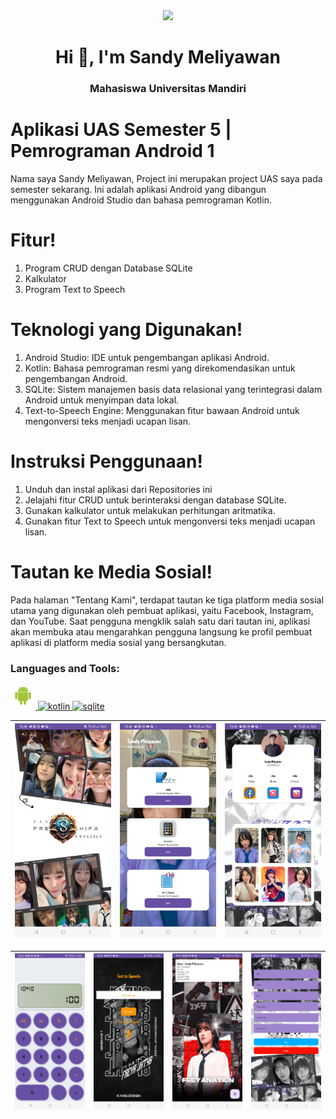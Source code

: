 <div align="center"> <img src="https://github.com/SandyM060101/SandyM060101/blob/main/banner.png"> </div>
<h1 align="center">Hi 👋, I'm Sandy Meliyawan</h1>
<h3 align="center">Mahasiswa Universitas Mandiri</h3>

# Aplikasi UAS Semester 5 | Pemrograman Android 1

Nama saya Sandy Meliyawan, Project ini merupakan project UAS saya pada semester sekarang.
Ini adalah aplikasi Android yang dibangun menggunakan Android Studio dan bahasa pemrograman Kotlin. 

# Fitur!
1. Program CRUD dengan Database SQLite
2. Kalkulator
3. Program Text to Speech

# Teknologi yang Digunakan!
1. Android Studio: IDE untuk pengembangan aplikasi Android.
2. Kotlin: Bahasa pemrograman resmi yang direkomendasikan untuk pengembangan Android.
3. SQLite: Sistem manajemen basis data relasional yang terintegrasi dalam Android untuk menyimpan data lokal.
4. Text-to-Speech Engine: Menggunakan fitur bawaan Android untuk mengonversi teks menjadi ucapan lisan.

# Instruksi Penggunaan!
1. Unduh dan instal aplikasi dari Repositories ini
2. Jelajahi fitur CRUD untuk berinteraksi dengan database SQLite.
3. Gunakan kalkulator untuk melakukan perhitungan aritmatika.
4. Gunakan fitur Text to Speech untuk mengonversi teks menjadi ucapan lisan.

# Tautan ke Media Sosial!
Pada halaman "Tentang Kami", terdapat tautan ke tiga platform media sosial utama yang digunakan oleh pembuat aplikasi, yaitu Facebook, Instagram, dan YouTube. Saat pengguna mengklik salah satu dari tautan ini, aplikasi akan membuka atau mengarahkan pengguna langsung ke profil pembuat aplikasi di platform media sosial yang bersangkutan.

<h3 align="left">Languages and Tools:</h3>
<p align="left">
  <a href="https://developer.android.com" target="_blank" rel="noreferrer"> <img src="https://raw.githubusercontent.com/devicons/devicon/master/icons/android/android-original-wordmark.svg" alt="android" width="40" height="40"/> </a>
  <a href="https://kotlinlang.org" target="_blank" rel="noreferrer"> <img src="https://www.vectorlogo.zone/logos/kotlinlang/kotlinlang-icon.svg" alt="kotlin" width="40" height="40"/> </a>
  <a href="https://www.sqlite.org/" target="_blank" rel="noreferrer"> <img src="https://www.vectorlogo.zone/logos/sqlite/sqlite-icon.svg" alt="sqlite" width="40" height="40"/> </a>
</p>

| <img src="Gambar Tampilan UI Aplikasi/2.jpg">  | <img src="Gambar Tampilan UI Aplikasi/3.jpg"> | <img src="Gambar Tampilan UI Aplikasi/8.jpg"> |
| ---------------------------------------------- | -------------------------------------------- | ------------------------------------------- |

| <img src="Gambar Tampilan UI Aplikasi/5.jpg"> | <img src="Gambar Tampilan UI Aplikasi/4.jpg"> | <img src="Gambar Tampilan UI Aplikasi/6.jpg"> | <img src="Gambar Tampilan UI Aplikasi/7.jpg"> |
| ---------------------------------------------- | -------------------------------------------- | ------------------------------------------- | ------------------------------------------- |

